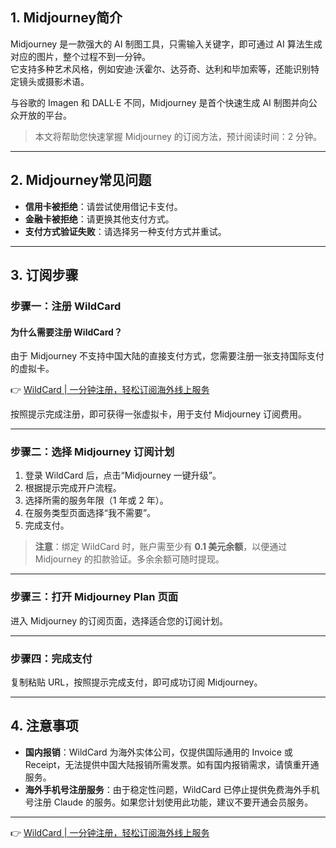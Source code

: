 ## 1. Midjourney简介

Midjourney 是一款强大的 AI 制图工具，只需输入关键字，即可通过 AI 算法生成对应的图片，整个过程不到一分钟。  
它支持多种艺术风格，例如安迪·沃霍尔、达芬奇、达利和毕加索等，还能识别特定镜头或摄影术语。

与谷歌的 Imagen 和 DALL·E 不同，Midjourney 是首个快速生成 AI 制图并向公众开放的平台。

> 本文将帮助您快速掌握 Midjourney 的订阅方法，预计阅读时间：2 分钟。

---

## 2. Midjourney常见问题

- **信用卡被拒绝**：请尝试使用借记卡支付。
- **金融卡被拒绝**：请更换其他支付方式。
- **支付方式验证失败**：请选择另一种支付方式并重试。

---

## 3. 订阅步骤

### 步骤一：注册 WildCard

#### 为什么需要注册 WildCard？

由于 Midjourney 不支持中国大陆的直接支付方式，您需要注册一张支持国际支付的虚拟卡。

👉 [WildCard | 一分钟注册，轻松订阅海外线上服务](https://bit.ly/bewildcard)

按照提示完成注册，即可获得一张虚拟卡，用于支付 Midjourney 订阅费用。

---

### 步骤二：选择 Midjourney 订阅计划

1. 登录 WildCard 后，点击“Midjourney 一键升级”。
2. 根据提示完成开户流程。
3. 选择所需的服务年限（1 年或 2 年）。
4. 在服务类型页面选择“我不需要”。
5. 完成支付。

> **注意**：绑定 WildCard 时，账户需至少有 **0.1 美元余额**，以便通过 Midjourney 的扣款验证。多余余额可随时提现。

---

### 步骤三：打开 Midjourney Plan 页面

进入 Midjourney 的订阅页面，选择适合您的订阅计划。

---

### 步骤四：完成支付

复制粘贴 URL，按照提示完成支付，即可成功订阅 Midjourney。

---

## 4. 注意事项

- **国内报销**：WildCard 为海外实体公司，仅提供国际通用的 Invoice 或 Receipt，无法提供中国大陆报销所需发票。如有国内报销需求，请慎重开通服务。
- **海外手机号注册服务**：由于稳定性问题，WildCard 已停止提供免费海外手机号注册 Claude 的服务。如果您计划使用此功能，建议不要开通会员服务。

---

👉 [WildCard | 一分钟注册，轻松订阅海外线上服务](https://bit.ly/bewildcard)